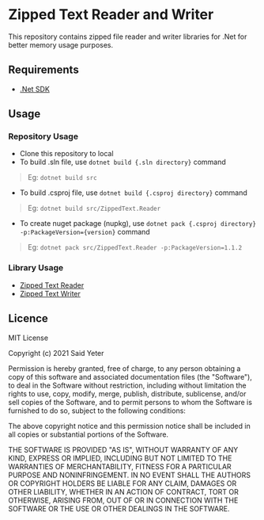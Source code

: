 # Zipped Text Reader and Writer

This repository contains zipped file reader and writer libraries for .Net for better memory usage purposes.

## Requirements

- [.Net SDK](https://dotnet.microsoft.com/en-us/download/dotnet)

## Usage

### Repository Usage

- Clone this repository to local
- To build .sln file, use `dotnet build {.sln directory}` command
> Eg: `dotnet build src`
- To build .csproj file, use `dotnet build {.csproj directory}` command
> Eg: `dotnet build src/ZippedText.Reader`
- To create nuget package (nupkg), use `dotnet pack {.csproj directory} -p:PackageVersion={version}` command
> Eg: `dotnet pack src/ZippedText.Reader -p:PackageVersion=1.1.2`
<!-- - To run tests, use `dotnet test ./messaging-service/MessagingService.Api.Test/MessagingService.Api.Test.csproj` -->

### Library Usage

- [Zipped Text Reader](/src/ZippedText.Reader)
- [Zipped Text Writer](/src/ZippedText.Writer)

## Licence

MIT License

Copyright (c) 2021 Said Yeter

Permission is hereby granted, free of charge, to any person obtaining a copy
of this software and associated documentation files (the "Software"), to deal
in the Software without restriction, including without limitation the rights
to use, copy, modify, merge, publish, distribute, sublicense, and/or sell
copies of the Software, and to permit persons to whom the Software is
furnished to do so, subject to the following conditions:

The above copyright notice and this permission notice shall be included in all
copies or substantial portions of the Software.

THE SOFTWARE IS PROVIDED "AS IS", WITHOUT WARRANTY OF ANY KIND, EXPRESS OR
IMPLIED, INCLUDING BUT NOT LIMITED TO THE WARRANTIES OF MERCHANTABILITY,
FITNESS FOR A PARTICULAR PURPOSE AND NONINFRINGEMENT. IN NO EVENT SHALL THE
AUTHORS OR COPYRIGHT HOLDERS BE LIABLE FOR ANY CLAIM, DAMAGES OR OTHER
LIABILITY, WHETHER IN AN ACTION OF CONTRACT, TORT OR OTHERWISE, ARISING FROM,
OUT OF OR IN CONNECTION WITH THE SOFTWARE OR THE USE OR OTHER DEALINGS IN THE
SOFTWARE.
